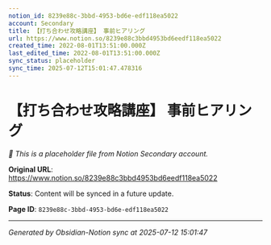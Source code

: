 ```yaml
---
notion_id: 8239e88c-3bbd-4953-bd6e-edf118ea5022
account: Secondary
title: 【打ち合わせ攻略講座】 事前ヒアリング
url: https://www.notion.so/8239e88c3bbd4953bd6eedf118ea5022
created_time: 2022-08-01T13:51:00.000Z
last_edited_time: 2022-08-01T13:51:00.000Z
sync_status: placeholder
sync_time: 2025-07-12T15:01:47.478316
---
```


# 【打ち合わせ攻略講座】 事前ヒアリング

*🔄 This is a placeholder file from Notion Secondary account.*

**Original URL**: https://www.notion.so/8239e88c3bbd4953bd6eedf118ea5022

**Status**: Content will be synced in a future update.

**Page ID**: `8239e88c-3bbd-4953-bd6e-edf118ea5022`

---

*Generated by Obsidian-Notion sync at 2025-07-12 15:01:47*
